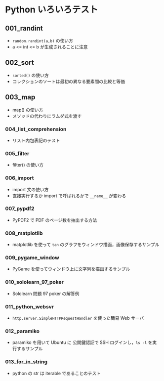 # Python いろいろテスト

## 001_randint

- `random.randint(a,b)` の使い方
- a <= int <= b が生成されることに注意

## 002_sort

- `sorted()` の使い方
- コレクションのソートは最初の異なる要素間の比較と等価

## 003_map

- map() の使い方
- メソッドの代わりにラムダ式を渡す

### 004_list_comprehension

- リスト内包表記のテスト

### 005_filter

- filter() の使い方

### 006_import

- import 文の使い方
- 直接実行するか import で呼ばれるかで `__name__` が変わる

### 007_pypdf2

- PyPDF2 で PDF のページ数を抽出する方法

### 008_matplotlib

- matplotlib を使って `tan` のグラフをウィンドウ描画，画像保存するサンプル

### 009_pygame_window

- PyGame を使ってウィンドウ上に文字列を描画するサンプル

### 010_sololearn_97_poker

- Sololearn 問題 97 poker の解答例

### 011_python_websvr

- `http.server.SimpleHTTPRequestHandler` を使った簡易 Web サーバ

### 012_paramiko

- paramiko を用いて Ubuntu に 公開鍵認証で SSH ログインし，`ls -l` を実行するサンプル

### 013_for_in_string

- python の str は iterable であることのテスト
